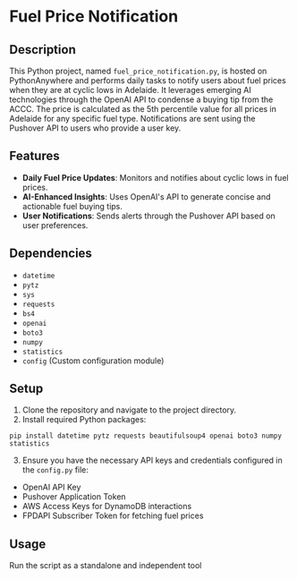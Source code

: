 # Fuel Price Notification

## Description
This Python project, named `fuel_price_notification.py`, is hosted on PythonAnywhere and performs daily tasks to notify users about fuel prices when they are at cyclic lows in Adelaide. It leverages emerging AI technologies through the OpenAI API to condense a buying tip from the ACCC. The price is calculated as the 5th percentile value for all prices in Adelaide for any specific fuel type. Notifications are sent using the Pushover API to users who provide a user key.

## Features
- **Daily Fuel Price Updates**: Monitors and notifies about cyclic lows in fuel prices.
- **AI-Enhanced Insights**: Uses OpenAI's API to generate concise and actionable fuel buying tips.
- **User Notifications**: Sends alerts through the Pushover API based on user preferences.

## Dependencies
- `datetime`
- `pytz`
- `sys`
- `requests`
- `bs4`
- `openai`
- `boto3`
- `numpy`
- `statistics`
- `config` (Custom configuration module)

## Setup
1. Clone the repository and navigate to the project directory.
2. Install required Python packages:
   
`pip install datetime pytz requests beautifulsoup4 openai boto3 numpy statistics`

3. Ensure you have the necessary API keys and credentials configured in the `config.py` file:
- OpenAI API Key
- Pushover Application Token
- AWS Access Keys for DynamoDB interactions
- FPDAPI Subscriber Token for fetching fuel prices

## Usage
Run the script as a standalone and independent tool
